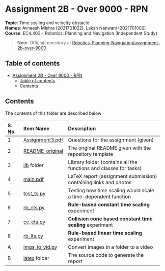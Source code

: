 # Assignment 2B - Over 9000 - RPN

**Topic**: Time scaling and velocity obstacle <br>
**Names**: Avneesh Mishra (2021701032), Laksh Nanwani (2021701002) <br>
**Course**: EC4.403 - Robotics: Planning and Navigation (Independent Study)

> **Note**: Official repository at [Robotics-Planning-Navigation/assignment-2b-over-9000](https://github.com/Robotics-Planning-Navigation/assignment-2b-over-9000)

## Table of contents

- [Assignment 2B - Over 9000 - RPN](#assignment-2b---over-9000---rpn)
    - [Table of contents](#table-of-contents)
    - [Contents](#contents)

## Contents

The contents of this folder are described below

| S. No. | Item Name | Description |
| :----- | :-------- | :---------- |
| 1 | [Assignment3.pdf](./Assignment3.pdf) | Questions for the assignment (given) |
| 2 | [README_original](./README_original.md) | The original README given with the repository template |
| 3 | [lib](./lib) folder | Library folder (contains all the functions and classes for tasks) |
| 4 | [main.pdf](./latex/main.pdf) | LaTeX report (assignment submission) containing links and photos |
| 5 | [test_ts.py](./test_ts.py) | Testing how time scaling would scale a time-dependent function |
| 6 | [rb_cts.py](./rb_cts.py) | **Rule-based constant time scaling** experiment |
| 7 | [cc_cts.py](./cc_cts.py) | **Collision cone based constant time scaling** experiment |
| 8 | [rb_lts.py](./rb_lts.py) | **Rule-based linear time scaling** experiment |
| A | [imgs_to_vid.py](./imgs_to_vid.py) | Convert images in a folder to a video |
| B | [latex](./latex/) folder | The source code to generate the report |
